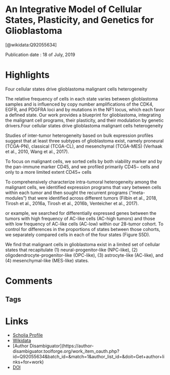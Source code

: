 
An Integrative Model of Cellular States, Plasticity, and Genetics for Glioblastoma
==================================================================================
  
  [@wikidata:Q92055634]  
  
Publication date : 18 of July, 2019  

# Highlights


Four cellular states drive glioblastoma malignant cells heterogeneity

 The relative frequency of cells in each state varies between glioblastoma samples and is influenced by copy number amplifications of the CDK4, EGFR, and PDGFRA loci and by mutations in the NF1 locus, which each favor a defined state. Our work provides a blueprint for glioblastoma, integrating the malignant cell programs, their plasticity, and their modulation by genetic drivers.Four cellular states drive glioblastoma malignant cells heterogeneity

Studies of inter-tumor heterogeneity based on bulk expression profiles suggest that at least three subtypes of glioblastoma exist, namely proneural (TCGA-PN), classical (TCGA-CL), and mesenchymal (TCGA-MES) (Verhaak et al., 2010, Wang et al., 2017).

To focus on malignant cells, we sorted cells by both viability marker and by the pan-immune marker CD45, and we profiled primarily CD45− cells and only to a more limited extent CD45+ cells

To comprehensively characterize intra-tumoral heterogeneity among the malignant cells, we identified expression programs that vary between cells within each tumor and then sought the recurrent programs (“meta-modules”) that were identified across different tumors (Filbin et al., 2018, Tirosh et al., 2016a, Tirosh et al., 2016b, Venteicher et al., 2017).

or example, we searched for differentially expressed genes between the tumors with high frequency of AC-like cells (AC-high tumors) and those with low frequency of AC-like cells (AC-low) within our 28-tumor cohort. To control for differences in the proportions of states between those cohorts, we separately compared cells in each of the four states (Figure S5D).

We find that malignant cells in glioblastoma exist in a limited set of cellular states that recapitulate (1) neural-progenitor-like (NPC-like), (2) oligodendrocyte-progenitor-like (OPC-like), (3) astrocyte-like (AC-like), and (4) mesenchymal-like (MES-like) states.
# Comments

## Tags

# Links
  
 * [Scholia Profile](https://scholia.toolforge.org/work/Q92055634)  
 * [Wikidata](https://www.wikidata.org/wiki/Q92055634)  
 * [Author Disambiguator](https://author-
disambiguator.toolforge.org/work_item_oauth.php?id=Q92055634&batch_id=&match=1&author_list_id=&doit=Get+author+links+for+work)  
 * [DOI](https://doi.org/10.1016/J.CELL.2019.06.024)  
